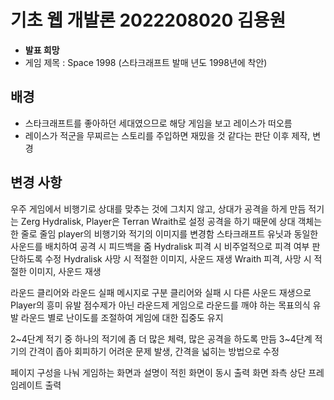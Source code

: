 # 기초 웹 개발론 2022208020 김용원
* ****발표 희망****
* 게임 제목 : Space 1998 (스타크래프트 발매 년도 1998년에 착안)

## 배경
* 스타크래프트를 좋아하던 세대였으므로 해당 게임을 보고 레이스가 떠오름
* 레이스가 적군을 무찌르는 스토리를 주입하면 재밌을 것 같다는 판단 이후 제작, 변경

## 변경 사항
우주 게임에서 비행기로 상대를 맞추는 것에 그치지 않고, 상대가 공격을 하게 만듬
적기는 Zerg Hydralisk, Player은 Terran Wraith로 설정
공격을 하기 때문에 상대 객체는 한 줄로 줄임
player의 비행기와 적기의 이미지를 변경함
스타크래프트 유닛과 동일한 사운드를 배치하여 공격 시 피드백을 줌
Hydralisk 피격 시 비주얼적으로 피격 여부 판단하도록 수정
Hydralisk 사망 시 적절한 이미지, 사운드 재생
Wraith 피격, 사망 시 적절한 이미지, 사운드 재생

라운드 클리어와 라운드 실패 메시지로 구분
클리어와 실패 시 다른 사운드 재생으로 Player의 흥미 유발
점수제가 아닌 라운드제 게임으로 라운드를 깨야 하는 목표의식 유발
라운드 별로 난이도를 조절하여 게임에 대한 집중도 유지

2~4단계 적기 중 하나의 적기에 좀 더 많은 체력, 많은 공격을 하도록 만듬
3~4단계 적기의 간격이 좁아 회피하기 어려운 문제 발생, 간격을 넓히는 방법으로 수정

페이지 구성을 나눠 게임하는 화면과 설명이 적힌 화면이 동시 출력
화면 좌측 상단 프레임레이트 출력
